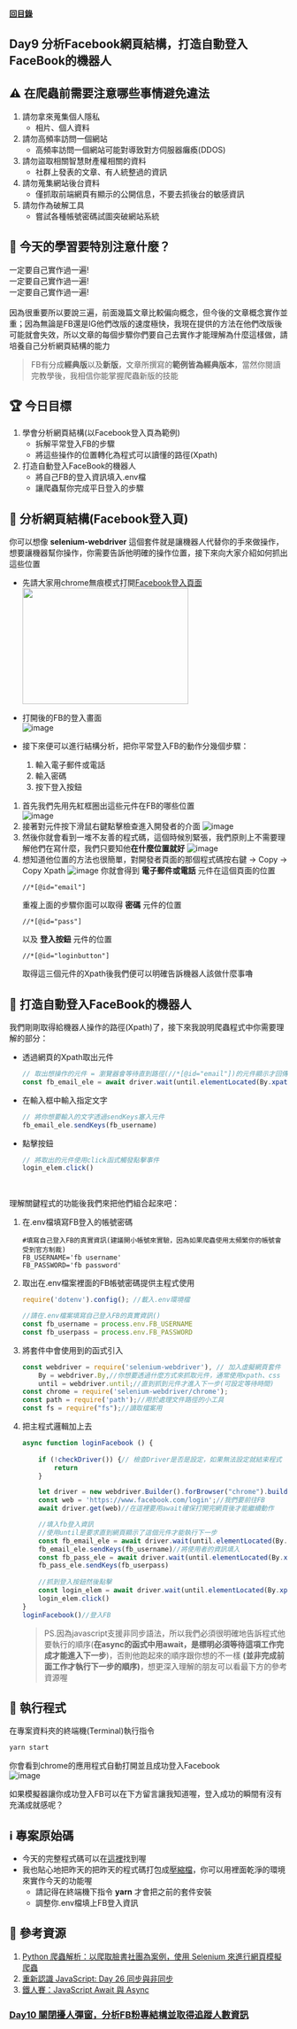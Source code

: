 #### [回目錄](../README.md)
## Day9 分析Facebook網頁結構，打造自動登入FaceBook的機器人

⚠️ 在爬蟲前需要注意哪些事情避免違法
----
1. 請勿拿來蒐集個人隱私
    * 相片、個人資料
2. 請勿高頻率訪問一個網站
    * 高頻率訪問一個網站可能對導致對方伺服器癱瘓(DDOS)
3. 請勿盜取相關智慧財產權相關的資料
    * 社群上發表的文章、有人統整過的資訊
4. 請勿蒐集網站後台資料
    * 僅抓取前端網頁有顯示的公開信息，不要去抓後台的敏感資訊
5. 請勿作為破解工具
    * 嘗試各種帳號密碼試圖突破網站系統

🤔 今天的學習要特別注意什麼？
----
一定要自己實作過一遍!  
一定要自己實作過一遍!  
一定要自己實作過一遍!  
<br>
因為很重要所以要說三遍，前面幾篇文章比較偏向概念，但今後的文章概念實作並重；因為無論是FB還是IG他們改版的速度極快，我現在提供的方法在他們改版後可能就會失效，所以文章的每個步驟你們要自己去實作才能理解為什麼這樣做，請培養自己分析網頁結構的能力  
>FB有分成**經典版**以及**新版**，文章所撰寫的**範例皆為經典版本**，當然你閱讀完教學後，我相信你能掌握爬蟲新版的技能  


🏆 今日目標
----
1. 學會分析網頁結構(以Facebook登入頁為範例)
    * 拆解平常登入FB的步驟
    * 將這些操作的位置轉化為程式可以讀懂的路徑(Xpath)
2. 打造自動登入FaceBook的機器人
    * 將自己FB的登入資訊填入.env檔
    * 讓爬蟲幫你完成平日登入的步驟


🔧 分析網頁結構(Facebook登入頁)
----
你可以想像 **selenium-webdriver** 這個套件就是讓機器人代替你的手來做操作，想要讓機器幫你操作，你需要告訴他明確的操作位置，接下來向大家介紹如何抓出這些位置

* 先請大家用chrome無痕模式打開[Facebook登入頁面](https://www.facebook.com/login)  
    <img src="./article_img/chrome.png" width="300" height="210"/>  

* 打開後的FB的登入畫面  
    ![image](./article_img/fb_login.png)

* 接下來便可以進行結構分析，把你平常登入FB的動作分幾個步驟：
    1. 輸入電子郵件或電話
    2. 輸入密碼
    3. 按下登入按鈕

1. 首先我們先用先紅框圈出這些元件在FB的哪些位置  
    ![image](./article_img/fb_login_analysis.png)
2. 接著對元件按下滑鼠右鍵點擊檢查進入開發者的介面
    ![image](./article_img/fb_login_right_click.png)
3. 然後你就會看到一堆不友善的程式碼，這個時候別緊張，我們原則上不需要理解他們在寫什麼，我們只要知他**在什麼位置就好**
    ![image](./article_img/fb_login_right_click2.png)
4. 想知道他位置的方法也很簡單，對開發者頁面的那個程式碼按右鍵 &rarr; Copy &rarr; Copy Xpath
    ![image](./article_img/fb_login_right_click3.png)
    你就會得到 **電子郵件或電話** 元件在這個頁面的位置
    ```
    //*[@id="email"]
    ```
    重複上面的步驟你面可以取得 **密碼** 元件的位置
    ```
    //*[@id="pass"]
    ```
    以及 **登入按鈕** 元件的位置
    ```
    //*[@id="loginbutton"]
    ```
    取得這三個元件的Xpath後我們便可以明確告訴機器人該做什麼事嚕  

🤖 打造自動登入FaceBook的機器人
----
我們剛剛取得給機器人操作的路徑(Xpath)了，接下來我說明爬蟲程式中你需要理解的部分：
* 透過網頁的Xpath取出元件
    ```js
    // 取出想操作的元件 = 瀏覽器會等待直到路徑(//*[@id="email"])的元件顯示才回傳該元件
    const fb_email_ele = await driver.wait(until.elementLocated(By.xpath(`//*[@id="email"]`)));    
    ```
* 在輸入框中輸入指定文字
    ```js
    // 將你想要輸入的文字透過sendKeys塞入元件
    fb_email_ele.sendKeys(fb_username)    
    ```
* 點擊按鈕
    ```js
    // 將取出的元件使用click函式觸發點擊事件
    login_elem.click()    
    ```
<br>

理解關鍵程式的功能後我們來把他們組合起來吧：
1. 在.env檔填寫FB登入的帳號密碼
    ```env
    #填寫自己登入FB的真實資訊(建議開小帳號來實驗，因為如果爬蟲使用太頻繁你的帳號會受到官方制裁)
    FB_USERNAME='fb username'
    FB_PASSWORD='fb password'
    ```
2. 取出在.env檔案裡面的FB帳號密碼提供主程式使用
    ```js
    require('dotenv').config(); //載入.env環境檔

    //請在.env檔案填寫自己登入FB的真實資訊()
    const fb_username = process.env.FB_USERNAME
    const fb_userpass = process.env.FB_PASSWORD
    ```
3. 將套件中會使用到的函式引入
    ```js
    const webdriver = require('selenium-webdriver'), // 加入虛擬網頁套件
        By = webdriver.By,//你想要透過什麼方式來抓取元件，通常使用xpath、css
        until = webdriver.until;//直到抓到元件才進入下一步(可設定等待時間)
    const chrome = require('selenium-webdriver/chrome');
    const path = require('path');//用於處理文件路徑的小工具
    const fs = require("fs");//讀取檔案用
    ```
4. 把主程式邏輯加上去
    ```js
    async function loginFacebook () {
        
        if (!checkDriver()) {// 檢查Driver是否是設定，如果無法設定就結束程式
            return
        }

        let driver = new webdriver.Builder().forBrowser("chrome").build();// 建立這個broswer的類型
        const web = 'https://www.facebook.com/login';//我們要前往FB
        await driver.get(web)//在這裡要用await確保打開完網頁後才能繼續動作

        //填入fb登入資訊
        //使用until是要求直到網頁顯示了這個元件才能執行下一步
        const fb_email_ele = await driver.wait(until.elementLocated(By.xpath(`//*[@id="email"]`)));//找出填寫email的元件
        fb_email_ele.sendKeys(fb_username)//將使用者的資訊填入
        const fb_pass_ele = await driver.wait(until.elementLocated(By.xpath(`//*[@id="pass"]`)));
        fb_pass_ele.sendKeys(fb_userpass)
        
        //抓到登入按鈕然後點擊
        const login_elem = await driver.wait(until.elementLocated(By.xpath(`//*[@id="loginbutton"]`)))
        login_elem.click()
    }
    loginFacebook()//登入FB
    ```
    >PS.因為javascript支援非同步語法，所以我們必須很明確地告訴程式他要執行的順序(**在async的函式中用await，是標明必須等待這項工作完成才能進入下一步**)，否則他跑起來的順序跟你想的不一樣 **(並非完成前面工作才執行下一步的順序)**，想更深入理解的朋友可以看最下方的參考資源喔

🚀 執行程式
----
在專案資料夾的終端機(Terminal)執行指令
```sh
yarn start
```
你會看到chrome的應用程式自動打開並且成功登入Facebook  
![image](./article_img/fb_notify.png)  

如果模擬器讓你成功登入FB可以在下方留言讓我知道喔，登入成功的瞬間有沒有充滿成就感呢？

ℹ️ 專案原始碼
----
* 今天的完整程式碼可以在[這裡](https://github.com/dean9703111/ithelp_30days/day9)找到喔
* 我也貼心地把昨天的把昨天的程式碼打包成[壓縮檔](https://github.com/dean9703111/ithelp_30days/sampleCode/day8_sample_code.zip)，你可以用裡面乾淨的環境來實作今天的功能喔
    * 請記得在終端機下指令 **yarn** 才會把之前的套件安裝
    * 調整你.env檔填上FB登入資訊

📖 參考資源
----
1. [Python 爬蟲解析：以爬取臉書社團為案例，使用 Selenium 來進行網頁模擬爬蟲](https://blog.happycoding.today/python-crawler-analysis/)
2. [重新認識 JavaScript: Day 26 同步與非同步](https://ithelp.ithome.com.tw/articles/10194569)
3. [鐵人賽：JavaScript Await 與 Async](https://wcc723.github.io/javascript/2017/12/30/javascript-async-await/)
### [Day10 關閉擾人彈窗，分析FB粉專結構並取得追蹤人數資訊](/day10/README.md)
